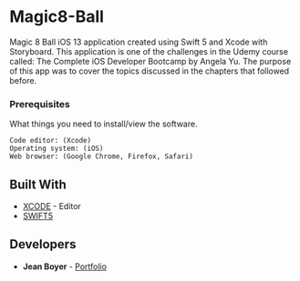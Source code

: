 # Magic8-Ball
Magic 8 Ball iOS 13 application created using Swift 5 and Xcode with Storyboard. This application is one of the challenges in the Udemy course called: The Complete iOS Developer Bootcamp by Angela Yu. The purpose of this app was to cover the topics discussed in the chapters that followed before. 

### Prerequisites

What things you need to install/view the software.

```
Code editor: (Xcode)
Operating system: (iOS)
Web browser: (Google Chrome, Firefox, Safari)
```

## Built With
* [XCODE](https://developer.apple.com/xcode/) - Editor
* [SWIFT5](https://developer.apple.com/swift/)


## Developers

* **Jean Boyer** - [Portfolio](http://jeanarbo.com/)
